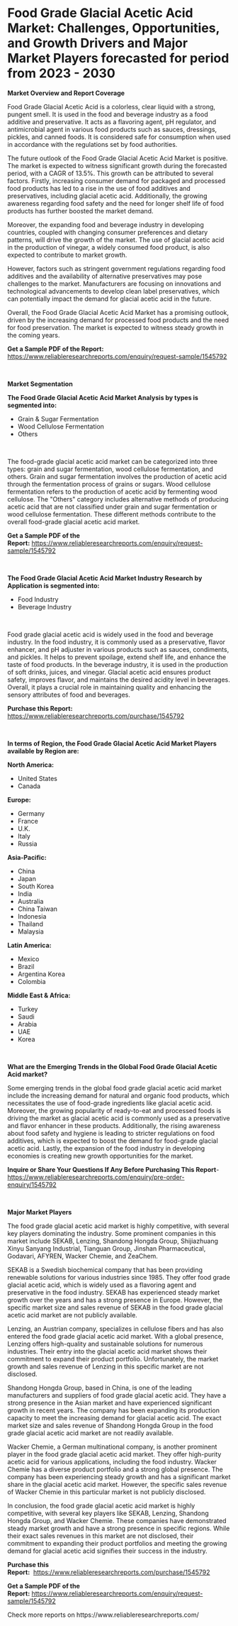 <p><h1>Food Grade Glacial Acetic Acid Market: Challenges, Opportunities, and Growth Drivers and Major Market Players forecasted for period from 2023 - 2030</h1></p><p><strong>Market Overview and Report Coverage</strong></p>
<p><p>Food Grade Glacial Acetic Acid is a colorless, clear liquid with a strong, pungent smell. It is used in the food and beverage industry as a food additive and preservative. It acts as a flavoring agent, pH regulator, and antimicrobial agent in various food products such as sauces, dressings, pickles, and canned foods. It is considered safe for consumption when used in accordance with the regulations set by food authorities.</p><p>The future outlook of the Food Grade Glacial Acetic Acid Market is positive. The market is expected to witness significant growth during the forecasted period, with a CAGR of 13.5%. This growth can be attributed to several factors. Firstly, increasing consumer demand for packaged and processed food products has led to a rise in the use of food additives and preservatives, including glacial acetic acid. Additionally, the growing awareness regarding food safety and the need for longer shelf life of food products has further boosted the market demand.</p><p>Moreover, the expanding food and beverage industry in developing countries, coupled with changing consumer preferences and dietary patterns, will drive the growth of the market. The use of glacial acetic acid in the production of vinegar, a widely consumed food product, is also expected to contribute to market growth.</p><p>However, factors such as stringent government regulations regarding food additives and the availability of alternative preservatives may pose challenges to the market. Manufacturers are focusing on innovations and technological advancements to develop clean label preservatives, which can potentially impact the demand for glacial acetic acid in the future.</p><p>Overall, the Food Grade Glacial Acetic Acid Market has a promising outlook, driven by the increasing demand for processed food products and the need for food preservation. The market is expected to witness steady growth in the coming years.</p></p>
<p><strong>Get a Sample PDF of the Report:</strong> <a href="https://www.reliableresearchreports.com/enquiry/request-sample/1545792">https://www.reliableresearchreports.com/enquiry/request-sample/1545792</a></p>
<p>&nbsp;</p>
<p><strong>Market Segmentation</strong></p>
<p><strong>The Food Grade Glacial Acetic Acid Market Analysis by types is segmented into:</strong></p>
<p><ul><li>Grain & Sugar Fermentation</li><li>Wood Cellulose Fermentation</li><li>Others</li></ul></p>
<p>&nbsp;</p>
<p><p>The food-grade glacial acetic acid market can be categorized into three types: grain and sugar fermentation, wood cellulose fermentation, and others. Grain and sugar fermentation involves the production of acetic acid through the fermentation process of grains or sugars. Wood cellulose fermentation refers to the production of acetic acid by fermenting wood cellulose. The "Others" category includes alternative methods of producing acetic acid that are not classified under grain and sugar fermentation or wood cellulose fermentation. These different methods contribute to the overall food-grade glacial acetic acid market.</p></p>
<p><strong>Get a Sample PDF of the Report:</strong>&nbsp;<a href="https://www.reliableresearchreports.com/enquiry/request-sample/1545792">https://www.reliableresearchreports.com/enquiry/request-sample/1545792</a></p>
<p>&nbsp;</p>
<p><strong>The Food Grade Glacial Acetic Acid Market Industry Research by Application is segmented into:</strong></p>
<p><ul><li>Food Industry</li><li>Beverage Industry</li></ul></p>
<p>&nbsp;</p>
<p><p>Food grade glacial acetic acid is widely used in the food and beverage industry. In the food industry, it is commonly used as a preservative, flavor enhancer, and pH adjuster in various products such as sauces, condiments, and pickles. It helps to prevent spoilage, extend shelf life, and enhance the taste of food products. In the beverage industry, it is used in the production of soft drinks, juices, and vinegar. Glacial acetic acid ensures product safety, improves flavor, and maintains the desired acidity level in beverages. Overall, it plays a crucial role in maintaining quality and enhancing the sensory attributes of food and beverages.</p></p>
<p><strong>Purchase this Report:</strong>&nbsp; <a href="https://www.reliableresearchreports.com/purchase/1545792">https://www.reliableresearchreports.com/purchase/1545792</a></p>
<p>&nbsp;</p>
<p><strong>In terms of Region, the Food Grade Glacial Acetic Acid Market Players available by Region are:</strong></p>
<p>
    <p> <strong> North America: </strong>
        <ul>
            <li>United States</li>
            <li>Canada</li>
        </ul>
        </p> 
    <p> <strong> Europe: </strong>
        <ul>
            <li>Germany</li>
            <li>France</li>
            <li>U.K.</li>
            <li>Italy</li>
            <li>Russia</li>
        </ul>
        </p> 
    <p> <strong> Asia-Pacific: </strong>
        <ul>
            <li>China</li>
            <li>Japan</li>
            <li>South Korea</li>
            <li>India</li>
            <li>Australia</li>
            <li>China Taiwan</li>
            <li>Indonesia</li>
            <li>Thailand</li>
            <li>Malaysia</li>
        </ul>
        </p> 
    <p> <strong> Latin America: </strong>
        <ul>
            <li>Mexico</li>
            <li>Brazil</li>
            <li>Argentina Korea</li>
            <li>Colombia</li>
        </ul>
        </p> 
    <p> <strong> Middle East & Africa: </strong>
        <ul>
            <li>Turkey</li>
            <li>Saudi</li>
            <li>Arabia</li>
            <li>UAE</li>
            <li>Korea</li>
        </ul>
    </p>
    </p>
<p>&nbsp;</p>
<p><strong>What are the Emerging Trends in the Global Food Grade Glacial Acetic Acid market?</strong></p>
<p><p>Some emerging trends in the global food grade glacial acetic acid market include the increasing demand for natural and organic food products, which necessitates the use of food-grade ingredients like glacial acetic acid. Moreover, the growing popularity of ready-to-eat and processed foods is driving the market as glacial acetic acid is commonly used as a preservative and flavor enhancer in these products. Additionally, the rising awareness about food safety and hygiene is leading to stricter regulations on food additives, which is expected to boost the demand for food-grade glacial acetic acid. Lastly, the expansion of the food industry in developing economies is creating new growth opportunities for the market.</p></p>
<p><strong>Inquire or Share Your Questions If Any Before Purchasing This Report</strong>- <a href="https://www.reliableresearchreports.com/enquiry/pre-order-enquiry/1545792">https://www.reliableresearchreports.com/enquiry/pre-order-enquiry/1545792</a></p>
<p>&nbsp;</p>
<p><strong>Major Market Players</strong></p>
<p><p>The food grade glacial acetic acid market is highly competitive, with several key players dominating the industry. Some prominent companies in this market include SEKAB, Lenzing, Shandong Hongda Group, Shijiazhuang Xinyu Sanyang Industrial, Tianguan Group, Jinshan Pharmaceutical, Godavari, AFYREN, Wacker Chemie, and ZeaChem.</p><p>SEKAB is a Swedish biochemical company that has been providing renewable solutions for various industries since 1985. They offer food grade glacial acetic acid, which is widely used as a flavoring agent and preservative in the food industry. SEKAB has experienced steady market growth over the years and has a strong presence in Europe. However, the specific market size and sales revenue of SEKAB in the food grade glacial acetic acid market are not publicly available.</p><p>Lenzing, an Austrian company, specializes in cellulose fibers and has also entered the food grade glacial acetic acid market. With a global presence, Lenzing offers high-quality and sustainable solutions for numerous industries. Their entry into the glacial acetic acid market shows their commitment to expand their product portfolio. Unfortunately, the market growth and sales revenue of Lenzing in this specific market are not disclosed.</p><p>Shandong Hongda Group, based in China, is one of the leading manufacturers and suppliers of food grade glacial acetic acid. They have a strong presence in the Asian market and have experienced significant growth in recent years. The company has been expanding its production capacity to meet the increasing demand for glacial acetic acid. The exact market size and sales revenue of Shandong Hongda Group in the food grade glacial acetic acid market are not readily available.</p><p>Wacker Chemie, a German multinational company, is another prominent player in the food grade glacial acetic acid market. They offer high-purity acetic acid for various applications, including the food industry. Wacker Chemie has a diverse product portfolio and a strong global presence. The company has been experiencing steady growth and has a significant market share in the glacial acetic acid market. However, the specific sales revenue of Wacker Chemie in this particular market is not publicly disclosed.</p><p>In conclusion, the food grade glacial acetic acid market is highly competitive, with several key players like SEKAB, Lenzing, Shandong Hongda Group, and Wacker Chemie. These companies have demonstrated steady market growth and have a strong presence in specific regions. While their exact sales revenues in this market are not disclosed, their commitment to expanding their product portfolios and meeting the growing demand for glacial acetic acid signifies their success in the industry.</p></p>
<p><strong>Purchase this Report:</strong>&nbsp;&nbsp;<a href="https://www.reliableresearchreports.com/purchase/1545792">https://www.reliableresearchreports.com/purchase/1545792</a></p>
<p></p>
<p><strong>Get a Sample PDF of the Report:</strong>&nbsp;<a href="https://www.reliableresearchreports.com/enquiry/request-sample/1545792">https://www.reliableresearchreports.com/enquiry/request-sample/1545792</a></p>
<p>Check more reports on https://www.reliableresearchreports.com/</p>